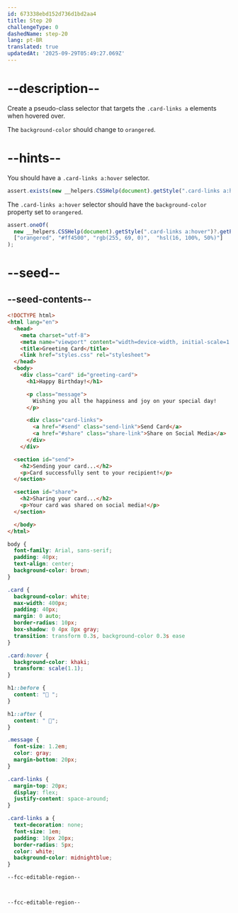 ```yaml
---
id: 673338ebd152d736d1bd2aa4
title: Step 20
challengeType: 0
dashedName: step-20
lang: pt-BR
translated: true
updatedAt: '2025-09-29T05:49:27.069Z'
---
```


# --description--

Create a pseudo-class selector that targets the `.card-links a` elements when hovered over.

The `background-color` should change to `orangered`.

# --hints--

You should have a `.card-links a:hover` selector.

```js
assert.exists(new __helpers.CSSHelp(document).getStyle(".card-links a:hover"));
```

The `.card-links a:hover` selector should have the `background-color` property set to `orangered`.

```js
assert.oneOf(
  new __helpers.CSSHelp(document).getStyle(".card-links a:hover")?.getPropertyValue("background-color").toLowerCase(),
  ["orangered", "#ff4500", "rgb(255, 69, 0)",  "hsl(16, 100%, 50%)"]
);
```

# --seed--

## --seed-contents--

```html
<!DOCTYPE html>
<html lang="en">
  <head>
    <meta charset="utf-8">
    <meta name="viewport" content="width=device-width, initial-scale=1.0">
    <title>Greeting Card</title>
    <link href="styles.css" rel="stylesheet">
  </head>
  <body>
    <div class="card" id="greeting-card">
      <h1>Happy Birthday!</h1>

      <p class="message">
        Wishing you all the happiness and joy on your special day!
      </p>

      <div class="card-links">
        <a href="#send" class="send-link">Send Card</a>
        <a href="#share" class="share-link">Share on Social Media</a>
      </div>
  	</div>

  <section id="send">
    <h2>Sending your card...</h2>
    <p>Card successfully sent to your recipient!</p>
  </section>

  <section id="share">
    <h2>Sharing your card...</h2>
    <p>Your card was shared on social media!</p>
  </section>

  </body>
</html>

```

```css
body {
  font-family: Arial, sans-serif;
  padding: 40px;
  text-align: center;
  background-color: brown;
}

.card {
  background-color: white;
  max-width: 400px;
  padding: 40px;
  margin: 0 auto;
  border-radius: 10px;
  box-shadow: 0 4px 8px gray;
  transition: transform 0.3s, background-color 0.3s ease
}

.card:hover {
  background-color: khaki;
  transform: scale(1.1);
}

h1::before {
  content: "🥳 ";
}

h1::after {
  content: " 🥳";
}

.message {
  font-size: 1.2em;
  color: gray;
  margin-bottom: 20px;
}

.card-links {
  margin-top: 20px;
  display: flex;
  justify-content: space-around;
}

.card-links a {
  text-decoration: none;
  font-size: 1em;
  padding: 10px 20px;
  border-radius: 5px;
  color: white;
  background-color: midnightblue;
}

--fcc-editable-region--



--fcc-editable-region--

```
